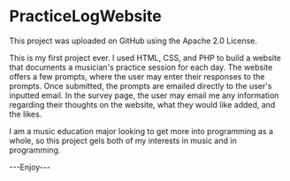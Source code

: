 # PracticeLogWebsite

This project was uploaded on GitHub using the Apache 2.0 License.

This is my first project ever. I used HTML, CSS, and PHP to build a website that documents a musician's practice session for each day. 
The website offers a few prompts, where the user may enter their responses to the prompts. Once submitted, the prompts are emailed directly to the user's inputted email.
In the survey page, the user may email me any information regarding their thoughts on the website, what they would like added, and the likes.

I am a music education major looking to get more into programming as a whole, so this project gels both of my interests in music and in programming.

---Enjoy---
